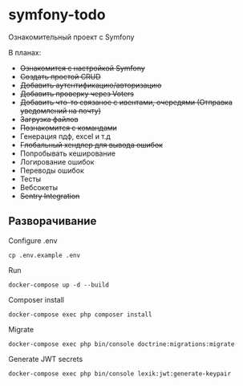 # symfony-todo
Ознакомительный проект с Symfony

В планах:
- ~~Ознакомится с настройкой Symfony~~
- ~~Создать простой CRUD~~
- ~~Добавить аутентификацию/авторизацию~~
- ~~Добавить проверку через Voters~~
- ~~Добавить что-то связаное с ивентами, очередями (Отправка уведомлений на почту)~~
- ~~Загрузка файлов~~
- ~~Познакомится с командами~~
- Генерация пдф, excel и т.д 
- ~~Глобальный хендлер для вывода ошибок~~
- Попробывать кеширование
- Логирование ошибок
- Переводы ошибок
- Тесты
- Вебсокеты
- ~~Sentry Integration~~

## Разворачивание
Configure .env 
```
сp .env.example .env
```

Run
```
docker-compose up -d --build
```

Composer install
```
docker-compose exec php composer install
```

Migrate 
```
docker-compose exec php bin/console doctrine:migrations:migrate
```

Generate JWT secrets
```
docker-compose exec php bin/console lexik:jwt:generate-keypair
```
